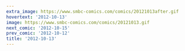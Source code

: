 ```yaml
---
extra_image: https://www.smbc-comics.com/comics/20121013after.gif
hovertext: '2012-10-13'
image: https://www.smbc-comics.com/comics/20121013.gif
next_comic: '2012-10-15'
prev_comic: '2012-10-12'
title: '2012-10-13'
---
```



